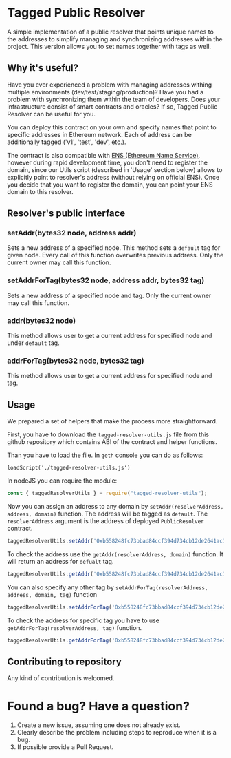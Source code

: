 # Tagged Public Resolver

A simple implementation of a public resolver that points unique names to the addresses to simplify managing and synchronizing addresses within the project. This version allows you to set names together with tags as well.

## Why it's useful?

Have you ever experienced a problem with managing addresses withing multiple environments (dev/test/staging/production)? Have you had a problem with synchronizing them within the team of developers. Does your infrastructure consist of smart contracts and oracles? If so, Tagged Public Resolver can be useful for you. 

You can deploy this contract on your own and specify names that point to specific addresses in Ethereum network. Each of address can be additionally tagged ('v1', 'test', 'dev', etc.). 

The contract is also compatible with [ENS (Ethereum Name Service)](https://docs.ens.domains/en/latest/implementers.html#writing-a-resolver), however during rapid development time, you don't need to register the domain, since our Utils script (described in 'Usage' section below) allows to explicitly point to resolver's address (without relying on official ENS). Once you decide that you want to register the domain, you can point your ENS domain to this resolver.  

## Resolver's public interface

### setAddr(bytes32 node, address addr)
Sets a new address of a specified node. This method sets a `default` tag for given node. Every call of this function overwrites previous address. Only the current owner may call this function.

### setAddrForTag(bytes32 node, address addr, bytes32 tag)
Sets a new address of a specified node and tag. Only the current owner may call this function.

### addr(bytes32 node)
This method allows user to get a current address for specified node and under `default` tag.

### addrForTag(bytes32 node, bytes32 tag)
This method allows user to get a current address for specified node and tag.

## Usage

We prepared a set of helpers that make the process more straightforward.

First, you have to download the `tagged-resolver-utils.js` file from this github repository which contains ABI of the contract and helper functions.

Than you have to load the file. In `geth` console you can do as follows: 

```
loadScript('./tagged-resolver-utils.js')
```

In nodeJS you can require the module:

```js
const { taggedResolverUtils } = require("tagged-resolver-utils");
```

Now you can assign an address to any domain by `setAddr(resolverAddress, address, domain)` function. The address will be tagged as `default`. The `resolverAddress` argument is the address of deployed `PublicResolver` contract.


```js
taggedResolverUtils.setAddr('0xb558248fc73bbad84ccf394d734cb12de2641ac1', 'my-awesome-contract.test.eth', '0x969d74cbffb2ccca12876cd2150199b7866637f5');
```

To check the address use the `getAddr(resolverAddress, domain)` function. It will return an address for `defualt` tag.

```js
taggedResolverUtils.getAddr('0xb558248fc73bbad84ccf394d734cb12de2641ac1', 'my-awesome-contract.test.eth');
```

You can also specify any other tag by `setAddrForTag(resolverAddress, address, domain, tag)` function

```js
taggedResolverUtils.setAddrForTag('0xb558248fc73bbad84ccf394d734cb12de2641ac1', 'my-awesome-contract.test.eth', '0x969d74cbffb2ccca12876cd2150199b7866637f5', 'production');
```

To check the address for specific tag you have to use `getAddrForTag(resolverAddress, tag)` function.

```js
taggedResolverUtils.getAddrForTag('0xb558248fc73bbad84ccf394d734cb12de2641ac1', 'my-awesome-contract.test.eth', 'production');
```


## Contributing to repository
Any kind of contribution is welcomed.

# Found a bug? Have a question?

1. Create a new issue, assuming one does not already exist.
2. Clearly describe the problem including steps to reproduce when it is a bug.
3. If possible provide a Pull Request.
